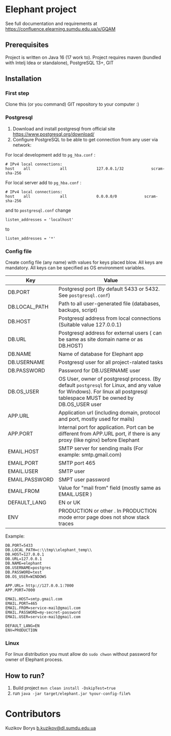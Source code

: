 # Elephant project

See full documentation and requirements at https://confluence.elearning.sumdu.edu.ua/x/GQAM

## Prerequisites

Project is written on Java 16 (17 work to). Project requires maven (bundled with Intelj Idea or standalone), PostgreSQL
13+, GIT

## Installation

### First step

Clone this (or you command) GIT repository to your computer :)

### Postgresql

1. Download and install postgresql from official site https://www.postgresql.org/download/
2. Configure PostgreSQL to be able to get connection from any user via network:

For local development add to `pg_hba.conf` :

    # IPv4 local connections:
    host    all             all             127.0.0.1/32            scram-sha-256

For local server add to `pg_hba.conf` :

    # IPv4 local connections:
    host    all             all             0.0.0.0/0            scram-sha-256

and to `postgresql.conf` change

    listen_addresses = 'localhost'

to

    listen_addresses = '*'

### Config file

Create config file (any name) with values for keys placed blow. All keys are mandatory. All keys can be specified as OS
environment variables.

| Key   | Value |    
|-------|-------|
|DB.PORT | Postgresql port (By default 5433 or 5432. See `postgresql.conf`)
|DB.LOCAL_PATH| Path to all user-generated file (databases, backups, script) |
|DB.HOST | Postgresql address from local connections (Suitable value 127.0.0.1) |
|DB.URL | Postgresql address for external users ( can be same as site domain name or as DB.HOST) | 
|DB.NAME | Name of database for Elephant app |
|DB.USERNAME | Postgresql user for all project-ralated tasks |
|DB.PASSWORD | Password for DB.USERNAME user | 
|DB.OS_USER| OS User, owner of postgresql process. (By default `postgresql` for Linux, and any value for Windows). For linux all postgresql tablespace MUST be owned by DB.OS_USER user|
|APP.URL| Application url (including domain, protocol and port, mostly used for mails) |
|APP.PORT| Internal port for application. Port can be different from APP.URL port, if there is any proxy (like nginx) before Elephant |  
|EMAIL.HOST|SMTP server for sending mails (For example: smtp.gmail.com)|
|EMAIL.PORT|SMTP port 465|
|EMAIL.USER|SMTP user|
|EMAIL.PASSWORD|SMPT user password |
|EMAIL.FROM|Value for "mail from" field (mostly same as EMAIL.USER )|
|DEFAULT_LANG| EN or UK|
|ENV| PRODUCTION or other . In PRODUCTION mode error page does not show stack traces |

Example:

```
DB.PORT=5433
DB.LOCAL_PATH=c:\\tmp\\elephant_temp\\
DB.HOST=127.0.0.1
DB.URL=127.0.0.1
DB.NAME=elephant
DB.USERNAME=postgres
DB.PASSWORD=test
DB.OS_USER=WINDOWS

APP.URL= http://127.0.0.1:7000
APP.PORT=7000

EMAIL.HOST=smtp.gmail.com
EMAIL.PORT=465
EMAIL.FROM=service-mail@gmail.com
EMAIL.PASSWORD=my-secret-password
EMAIL.USER=service-mail@gmail.com

DEFAULT_LANG=EN
ENV=PRODUCTION
```

### Linux

For linux distribution you must allow do `sudo chwon` without password for owner of Elephant process.

## How to run?

1. Build project
   `mvn clean install -DskipTest=true`
2. run
   `java -jar target/elephant.jar %your-config-file%`

# Contributors

Kuzikov Borys <b.kuzikov@dl.sumdu.edu.ua>